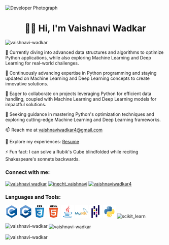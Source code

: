 ![Developer Photograph](https://img.freepik.com/free-vector/flat-design-young-girl-programmer-working_23-2148267156.jpg?w=740&t=st=1713373494~exp=1713374094~hmac=a4c0ba855bd7826a532c87409adfdbc90a66f74e830393319c27c896a3177468)

<h1 align="center">👩‍💻 Hi, I'm Vaishnavi Wadkar</h1>

<p align="left"> <img src="https://komarev.com/ghpvc/?username=vaishnavi-wadkar&label=Profile%20views&color=0e75b6&style=flat" alt="vaishnavi-wadkar" /> </p>

🔭 Currently diving into advanced data structures and algorithms to optimize Python applications, while also exploring Machine Learning and Deep Learning for real-world challenges.

🌱 Continuously advancing expertise in Python programming and staying updated on Machine Learning and Deep Learning concepts to create innovative solutions.

👯 Eager to collaborate on projects leveraging Python for efficient data handling, coupled with Machine Learning and Deep Learning models for impactful solutions.

🤝 Seeking guidance in mastering Python's optimization techniques and exploring cutting-edge Machine Learning and Deep Learning frameworks.

📫 Reach me at vaishnaviwadkar4@gmail.com

📄 Explore my experiences: [Resume](https://drive.google.com/file/d/1PilD_97cqlb0ZiLoDZLjTRflR0oSg0Kn/view)

⚡ Fun fact: I can solve a Rubik's Cube blindfolded while reciting Shakespeare's sonnets backwards.

<h3 align="left">Connect with me:</h3>
<p align="left">
<a href="https://linkedin.com/in/vaishnavi-wadkar" target="blank"><img align="center" src="https://raw.githubusercontent.com/rahuldkjain/github-profile-readme-generator/master/src/images/icons/Social/linked-in-alt.svg" alt="vaishnavi wadkar" height="30" width="40" /></a>
<a href="https://instagram.com/inecht_vaishnavi" target="blank"><img align="center" src="https://raw.githubusercontent.com/rahuldkjain/github-profile-readme-generator/master/src/images/icons/Social/instagram.svg" alt="inecht_vaishnavi" height="30" width="40" /></a>
<a href="https://www.hackerrank.com/vaishnaviwadkar4" target="blank"><img align="center" src="https://raw.githubusercontent.com/rahuldkjain/github-profile-readme-generator/master/src/images/icons/Social/hackerrank.svg" alt="vaishnaviwadkar4" height="30" width="40" /></a>
</p>

<h3 align="left">Languages and Tools:</h3>
<p align="left"> 
<img src="https://raw.githubusercontent.com/devicons/devicon/master/icons/c/c-original.svg" alt="c" width="40" height="40"/> 
<img src="https://raw.githubusercontent.com/devicons/devicon/master/icons/cplusplus/cplusplus-original.svg" alt="cplusplus" width="40" height="40"/> 
<img src="https://raw.githubusercontent.com/devicons/devicon/master/icons/css3/css3-original-wordmark.svg" alt="css3" width="40" height="40"/> 
<img src="https://raw.githubusercontent.com/devicons/devicon/master/icons/html5/html5-original-wordmark.svg" alt="html5" width="40" height="40"/> 
<img src="https://raw.githubusercontent.com/devicons/devicon/master/icons/java/java-original.svg" alt="java" width="40" height="40"/> 
<img src="https://raw.githubusercontent.com/devicons/devicon/master/icons/mysql/mysql-original-wordmark.svg" alt="mysql" width="40" height="40"/> 
<img src="https://raw.githubusercontent.com/devicons/devicon/2ae2a900d2f041da66e950e4d48052658d850630/icons/pandas/pandas-original.svg" alt="pandas" width="40" height="40"/> 
<img src="https://raw.githubusercontent.com/devicons/devicon/master/icons/python/python-original.svg" alt="python" width="40" height="40"/> 
<img src="https://upload.wikimedia.org/wikipedia/commons/0/05/Scikit_learn_logo_small.svg" alt="scikit_learn" width="40" height="40"/> 
</p>

<p><img align="left" src="https://github-readme-stats.vercel.app/api/top-langs?username=vaishnavi-wadkar&show_icons=true&locale=en&layout=compact" alt="vaishnavi-wadkar" /></p>

<p>&nbsp;<img align="center" src="https://github-readme-stats.vercel.app/api?username=vaishnavi-wadkar&show_icons=true&locale=en" alt="vaishnavi-wadkar" /></p>

<p><img align="center" src="https://github-readme-streak-stats.herokuapp.com/?user=vaishnavi-wadkar&" alt="vaishnavi-wadkar" /></p>
